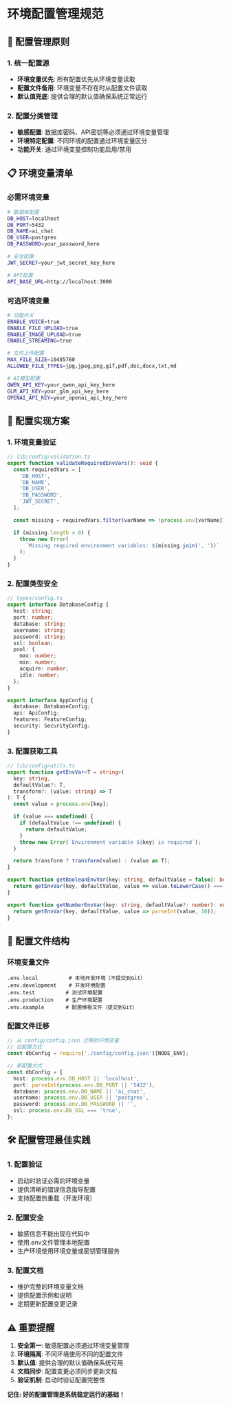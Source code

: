 # 环境配置管理规范

## 🎯 配置管理原则

### 1. 统一配置源

- **环境变量优先**: 所有配置优先从环境变量读取
- **配置文件备用**: 环境变量不存在时从配置文件读取
- **默认值兜底**: 提供合理的默认值确保系统正常运行

### 2. 配置分类管理

- **敏感配置**: 数据库密码、API密钥等必须通过环境变量管理
- **环境特定配置**: 不同环境的配置通过环境变量区分
- **功能开关**: 通过环境变量控制功能启用/禁用

## 📋 环境变量清单

### 必需环境变量

```bash
# 数据库配置
DB_HOST=localhost
DB_PORT=5432
DB_NAME=ai_chat
DB_USER=postgres
DB_PASSWORD=your_password_here

# 安全配置
JWT_SECRET=your_jwt_secret_key_here

# API配置
API_BASE_URL=http://localhost:3000
```

### 可选环境变量

```bash
# 功能开关
ENABLE_VOICE=true
ENABLE_FILE_UPLOAD=true
ENABLE_IMAGE_UPLOAD=true
ENABLE_STREAMING=true

# 文件上传配置
MAX_FILE_SIZE=10485760
ALLOWED_FILE_TYPES=jpg,jpeg,png,gif,pdf,doc,docx,txt,md

# AI模型配置
QWEN_API_KEY=your_qwen_api_key_here
GLM_API_KEY=your_glm_api_key_here
OPENAI_API_KEY=your_openai_api_key_here
```

## 🔧 配置实现方案

### 1. 环境变量验证

```typescript
// lib/config/validation.ts
export function validateRequiredEnvVars(): void {
  const requiredVars = [
    'DB_HOST',
    'DB_NAME',
    'DB_USER',
    'DB_PASSWORD',
    'JWT_SECRET',
  ];

  const missing = requiredVars.filter(varName => !process.env[varName]);

  if (missing.length > 0) {
    throw new Error(
      `Missing required environment variables: ${missing.join(', ')}`
    );
  }
}
```

### 2. 配置类型安全

```typescript
// types/config.ts
export interface DatabaseConfig {
  host: string;
  port: number;
  database: string;
  username: string;
  password: string;
  ssl: boolean;
  pool: {
    max: number;
    min: number;
    acquire: number;
    idle: number;
  };
}

export interface AppConfig {
  database: DatabaseConfig;
  api: ApiConfig;
  features: FeatureConfig;
  security: SecurityConfig;
}
```

### 3. 配置获取工具

```typescript
// lib/config/utils.ts
export function getEnvVar<T = string>(
  key: string,
  defaultValue?: T,
  transform?: (value: string) => T
): T {
  const value = process.env[key];

  if (value === undefined) {
    if (defaultValue !== undefined) {
      return defaultValue;
    }
    throw new Error(`Environment variable ${key} is required`);
  }

  return transform ? transform(value) : (value as T);
}

export function getBooleanEnvVar(key: string, defaultValue = false): boolean {
  return getEnvVar(key, defaultValue, value => value.toLowerCase() === 'true');
}

export function getNumberEnvVar(key: string, defaultValue?: number): number {
  return getEnvVar(key, defaultValue, value => parseInt(value, 10));
}
```

## 📁 配置文件结构

### 环境变量文件

```
.env.local          # 本地开发环境（不提交到Git）
.env.development    # 开发环境配置
.env.test          # 测试环境配置
.env.production    # 生产环境配置
.env.example       # 配置模板文件（提交到Git）
```

### 配置文件迁移

```typescript
// 从 config/config.json 迁移到环境变量
// 旧配置方式
const dbConfig = require('./config/config.json')[NODE_ENV];

// 新配置方式
const dbConfig = {
  host: process.env.DB_HOST || 'localhost',
  port: parseInt(process.env.DB_PORT || '5432'),
  database: process.env.DB_NAME || 'ai_chat',
  username: process.env.DB_USER || 'postgres',
  password: process.env.DB_PASSWORD || '',
  ssl: process.env.DB_SSL === 'true',
};
```

## 🛠️ 配置管理最佳实践

### 1. 配置验证

- 启动时验证必需的环境变量
- 提供清晰的错误信息指导配置
- 支持配置热重载（开发环境）

### 2. 配置安全

- 敏感信息不能出现在代码中
- 使用.env文件管理本地配置
- 生产环境使用环境变量或密钥管理服务

### 3. 配置文档

- 维护完整的环境变量文档
- 提供配置示例和说明
- 定期更新配置变更记录

## ⚠️ 重要提醒

1. **安全第一**: 敏感配置必须通过环境变量管理
2. **环境隔离**: 不同环境使用不同的配置文件
3. **默认值**: 提供合理的默认值确保系统可用
4. **文档同步**: 配置变更必须同步更新文档
5. **验证机制**: 启动时验证配置完整性

**记住: 好的配置管理是系统稳定运行的基础！**
